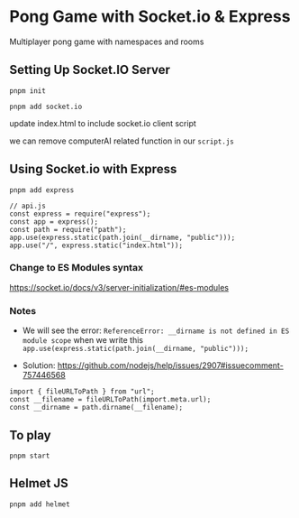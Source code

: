 # Pong Game with Socket.io & Express

Multiplayer pong game with namespaces and rooms

## Setting Up Socket.IO Server

`pnpm init`

`pnpm add socket.io`

update index.html to include socket.io client script

we can remove computerAI related function in our `script.js`

## Using Socket.io with Express

`pnpm add express`

```
// api.js
const express = require("express");
const app = express();
const path = require("path");
app.use(express.static(path.join(__dirname, "public")));
app.use("/", express.static("index.html"));

```

### Change to ES Modules syntax

https://socket.io/docs/v3/server-initialization/#es-modules

### Notes

- We will see the error:
  `ReferenceError: __dirname is not defined in ES module scope` when we write this
  `app.use(express.static(path.join(__dirname, "public")));`

- Solution: https://github.com/nodejs/help/issues/2907#issuecomment-757446568

```
import { fileURLToPath } from "url";
const __filename = fileURLToPath(import.meta.url);
const __dirname = path.dirname(__filename);

```

## To play

`pnpm start`

## Helmet JS

`pnpm add helmet`
